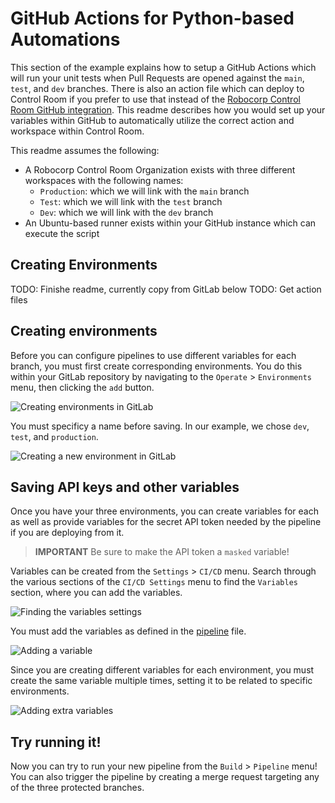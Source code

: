 # GitHub Actions for Python-based Automations

This section of the example explains how to setup a GitHub Actions which will run your unit tests when Pull Requests are opened against the `main`, `test`, and `dev` branches. There is also an action file which can deploy to Control Room if you prefer to use that instead of the [Robocorp Control Room GitHub integration](https://robocorp.com/docs/control-room/technical-architecture-and-security/version-control). This readme describes how you would set up your variables within GitHub to automatically utilize the correct action and workspace within Control Room.

This readme assumes the following:

* A Robocorp Control Room Organization exists with three different workspaces with the following names:
    * `Production`: which we will link with the `main` branch
    * `Test`: which we will link with the `test` branch
    * `Dev`: which we will link with the `dev` branch
* An Ubuntu-based runner exists within your GitHub instance which can execute the script

## Creating Environments

TODO: Finishe readme, currently copy from GitLab below
TODO: Get action files

## Creating environments

Before you can configure pipelines to use different variables for each branch, you must first create corresponding environments. You do this within your GitLab repository by navigating to the `Operate` > `Environments` menu, then clicking the `add` button. 

![Creating environments in GitLab](./img/gitlab_create_environments_1.png)

You must specificy a name before saving. In our example, we chose `dev`, `test`, and `production`.

![Creating a new environment in GitLab](./img/gitlab_create_environments_2.png)

## Saving API keys and other variables

Once you have your three environments, you can create variables for each as well as provide variables for the secret API token needed by the pipeline if you are deploying from it.

> **IMPORTANT** Be sure to make the API token a `masked` variable!

Variables can be created from the `Settings` > `CI/CD` menu. Search through the various sections of the `CI/CD Settings` menu to find the `Variables` section, where you can add the variables.

![Finding the variables settings](./img/gitlab_variables_settings.png)

You must add the variables as defined in the [pipeline](robocorp-ci-template.gitlab-ci.yml) file.

![Adding a variable](./img/gitlab_add_variable_dialog.png)

Since you are creating different variables for each environment, you must create the same variable multiple times, setting it to be related to specific environments.

![Adding extra variables](./img/gitlab_add_diff_env_variable.png)

## Try running it!

Now you can try to run your new pipeline from the `Build` > `Pipeline` menu! You can also trigger the pipeline by creating a merge request targeting any of the three protected branches.
